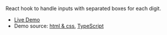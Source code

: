 React hook to handle inputs with separated boxes for each digit.

 - [Live Demo](https://react-digit-input.forbeslindesay.co.uk/)
 - Demo source: [html & css](index.html), [TypeScript](../demo/client.tsx)
